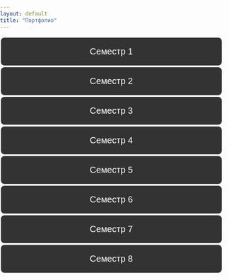 ```yaml
---
layout: default
title: "Портфолио"
---
```

<style>
/* Основные стили */
body {
  font-family: 'Roboto', sans-serif;
  margin: 0;
  padding: 0;
}

/* Шапка сайта */
header {
  padding: 20px 0;
  position: fixed;
  width: 100%;
  top: 0;
  left: 0;
  z-index: 1000;
}

header nav ul {
  list-style-type: none;
  margin: 0;
  padding: 0;
  display: flex;
  justify-content: flex-start;
  gap: 20px;
  padding-left: 20px;
}

header nav li {
  display: inline;
}

header nav a {
  text-decoration: none;
  font-weight: bold;
  font-size: 18px;
  padding: 12px 25px;
  border-radius: 5px;
  transition: background-color 0.3s ease, transform 0.2s ease;
}

header nav a:hover {
  transform: scale(1.05);
}

/* Изначально скрываем списки дисциплин */
.discipline-list {
  display: none;
  list-style-type: none;
  margin: 10px 0 0 20px;
  padding: 0;
}

/* Показываем список, если у него есть класс open */
.discipline-list.open {
  display: block;
}

/* Кнопки */
.semester-btn {
  background-color: #333; /* Тёмный фон */
  color: #fff; /* Белый текст */
  font-size: 20px; /* Увеличенный размер шрифта */
  padding: 20px 0; /* Убираем горизонтальные отступы, чтобы кнопка растягивалась */
  border: 2px solid #fff; /* Белая рамка */
  border-radius: 10px; /* Закруглённые углы */
  cursor: pointer; /* Курсор как рука */
  transition: all 0.3s ease; /* Плавный переход для эффектов */
  text-align: center; /* Выравнивание текста по центру */
  display: block; /* Сделать кнопку блочным элементом для растяжения */
  width: 100%; /* Растягиваем кнопку на всю ширину */
}

.semester-btn:hover {
  background-color: #444; /* Освежение фона при наведении */
  transform: scale(1.05); /* Увеличение кнопки при наведении */
}

.semester-btn:focus {
  outline: none; /* Убираем контур при фокусе */
  box-shadow: 0 0 10px rgba(255, 255, 255, 0.5); /* Лёгкая подсветка при фокусе */
}


</style>

<div class="semester">
  <button class="semester-btn">Семестр 1</button>
  <ul class="discipline-list">
    <li>Модуль "Дискретные структуры". Дискретная математика для программистов
    </li>
    <li>Модуль "Информатика и физика для инженеров". Информатика</li>
    <li>Модуль "Информатика и физика для инженеров". Физика</li>
    <li>Модуль "Информационные технологии в математике и физике". Информационные технологии в математике</li>
    <li>Модуль "Информационные технологии в математике и физике". Основы компьютерной алгебры</li>
    <li>Модуль "Математика для инженеров". Линейная алгебра и теория матриц</li>
    <li>Модуль "Общекультурный мировоззренческий экономический". Безопасность жизнедеятельности</li>
    <li>Модуль "Общекультурный мировоззренческий экономический". Физическая культура и спорт</li>
    <li>Модуль "Общекультурный мировоззренческий экономический". Философия</li>
    <li>Модуль "Общекультурный мировоззренческий экономический". Экономика</li>
    <li>Первая помощь при заболеваниях и травмах</li>
  </ul>
</div>

<div class="semester">
  <button class="semester-btn">Семестр 2</button>
  <ul class="discipline-list">
    <li>Модуль "Дискретные структуры"</li>
    <li>Модуль "Информатика и физика для инженеров". Физика</li>
    <li>Модуль "Информационные технологии в математике и физике". Информационные технологии</li>
    <li>Модуль "Математика для инженеров". Аналитическая геометрия</li>
    <li>Модуль "Математика для инженеров". Линейная алгебра и теория матриц</li>
    <li>Модуль "Математика для инженеров". Математический анализ</li>
    <li><a href="https://drive.google.com/drive/folders/1Ab85ZhB8yPWytwndIkNJoFg71iTb69wg?usp=sharing" target="_blank">Модуль "Общекультурный мировоззренческий экономический". Иностранный язык (английский)</a></li>
    <li>Модуль "Общекультурный мировоззренческий экономический". История</li>
    <li>Программирование</li>
    <li>Физическая культура и спорт (элективная дисциплина)</li>
  </ul>
</div>

<div class="semester">
  <button class="semester-btn">Семестр 3</button>
  <ul class="discipline-list">
    <li>Модуль "Информатика и физика для инженеров". Физика</li>
    <li>Модуль "Информационные технологии в математике и физике". Физика полупроводников</li>
    <li><a href="https://drive.google.com/drive/folders/1_XIg_-9ehoj7kbVlUtkgG_qZCruqn_VN?usp=sharing" target="_blank">Модуль "Технологии и методы вычислений". Анализ данных и основы Data science</a></li>
    <li><a href="https://drive.google.com/drive/folders/1w1VdbTrgnDUovlewEbVZEwzV2ySPeeXb?usp=sharing" target="_blank">Модуль "Технологии и методы вычислений". Вычислительная математика</a></li>
  </ul>
</div>

<div class="semester">
  <button class="semester-btn">Семестр 4</button>
  <ul class="discipline-list">
    <li><a href="https://drive.google.com/drive/folders/1KqYW0EuAi2n5zcdYxtmTzGzP2tnxplIZ?usp=sharing" target="_blank">Модуль "Компьютерная графика и управление информацией". Базы данных</a></li>
    <li>Модуль "Математика для инженеров". Интегралы и дифференциальные уравнения</li>
    <li><a href="https://drive.google.com/drive/folders/1Ab85ZhB8yPWytwndIkNJoFg71iTb69wg?usp=sharing" target="_blank">Модуль "Общекультурный мировоззренческий экономический". Иностранный язык (английский)</a></li>
    <li>Модуль "Организация и архитектура ЭВМ". Вычислительная техника</li>
    <li>Модуль "Организация и архитектура ЭВМ". Операционные системы</li>
    <li>Модуль "Проектирование и разработка веб-решений"</li>
    <li><a href="https://drive.google.com/drive/folders/1_XIg_-9ehoj7kbVlUtkgG_qZCruqn_VN?usp=sharing" target="_blank">Модуль "Технологии и методы вычислений". Анализ данных и основы Data science</a></li>
    <li>Модуль "Технологии и методы вычислений". Технологии компьютерного моделирования</li>
    <li>Программирование</li>
  </ul>
</div>

<div class="semester">
  <button class="semester-btn">Семестр 5</button>
  <ul class="discipline-list">
    <li>Модуль "Информационные ресурсы и средства профессиональной деятельности инженера". Пакеты прикладных программ для статистической обработки и анализа данных</li>
    <li>Модуль "Информационные технологии в управлении в IT-компании". IT-менеджмент</li>
    <li>Модуль "Информационные технологии в управлении в IT-компании". Основы бизнес-информатики</li>
    <li>Модуль "Информационные технологии". Информационные технологии в изучении иностранных языков</li>
    <li>Модуль "Компьютерная графика и управление информацией". Компьютерная графика</li>
    <li>Модуль "Компьютерная графика и управление информацией". Математические основы компьютерной графики</li>
    <li>Модуль "Организация и архитектура ЭВМ". Сети и телекоммуникации</li>
    <li>Программирование</li>
  </ul>
</div>

<div class="semester">
  <button class="semester-btn">Семестр 6</button>
  <ul class="discipline-list">
    <li>Модуль "Информационные ресурсы и средства профессиональной деятельности инженера". Математические основы глубокого обучения</li>
    <li>Модуль "Информационные технологии в управлении в IT-компании". Основы электронного управления</li>
    <li>Модуль "Информационные технологии". Основы корпоративного электронного обучения</li>
    <li>Модуль "Информационные технологии". Прикладные информационные технологии</li>
    <li>Модуль "Компьютерная графика и управление информацией". Инженерная графика</li>
    <li><a href="https://drive.google.com/drive/folders/1Ab85ZhB8yPWytwndIkNJoFg71iTb69wg?usp=sharing" target="_blank">Модуль "Общекультурный мировоззренческий экономический". Иностранный язык (английский)</a></li>
    <li>Модуль "Организация и архитектура ЭВМ". Защита информации</li>
    <li>Модуль "Организация и архитектура ЭВМ". Основы машинного обучения</li>
    <li>Модуль "Организация и архитектура ЭВМ". Техники и технологии визуализации данных</li>
    <li>Программирование</li>
    <li>Физическая культура и спорт (элективная дисциплина)</li>
  </ul>
</div>

<div class="semester">
  <button class="semester-btn">Семестр 7</button>
  <ul class="discipline-list">
    <li>Модуль "Информационные ресурсы и средства профессиональной деятельности инженера". Организация электронной образовательной среды</li>
    <li>Модуль "Информационные ресурсы и средства профессиональной деятельности инженера". Управление программными проектами</li>
    <li>Модуль "Общекультурный мировоззренческий экономический". Иностранный язык (английский)</li>
    <li>Модуль "Информационные технологии в управлении в IT-компании". Управление проектами разработки программного обеспечения</li>
    <li>Модуль "Математика для инженеров". Обработка данных и статистика</li>
    <li>Модуль "Математика для инженеров". Теория графов и её применение</li>
    <li>Программирование</li>
  </ul>
</div>

<div class="semester">
  <button class="semester-btn">Семестр 8</button>
  <ul class="discipline-list">
    <li>Модуль "Информационные ресурсы и средства профессиональной деятельности инженера". Мировые информационные ресурсы и цифровые библиотеки</li>
    <li>Модуль "Информационные ресурсы и средства профессиональной деятельности инженера". Социальные и профессиональные вопросы информатики и ИТ</li>
    <li>Модуль "Информационные технологии в управлении в IT-компании". IT-рекрутмент</li>
    <li>Модуль "Информационные технологии в управлении в IT-компании". Информационные технологии оценки персонала</li>
    <li>Модуль "Информационные технологии и системы"</li>
    <li>Модуль "Информационные технологии и системы". Математические методы для исследования сферы образования</li>
    <li>Модуль "Особенности профеcсиональной иноязычной коммуникации"</li>
    <li>Модуль "Учебно-исследовательский"</li>
    <li>Модуль "Учебно-исследовательский". Языки написания спецификаций</li>
  </ul>
</div>


<script>
  // Получаем все кнопки с классом .semester-btn
  const semesterButtons = document.querySelectorAll('.semester-btn');

  // Добавляем обработчик события на каждую кнопку
  semesterButtons.forEach(button => {
    button.addEventListener('click', function() {
      // Находим ближайший список дисциплин к кнопке
      const disciplineList = this.nextElementSibling;

      // Переключаем отображение списка дисциплин
      disciplineList.classList.toggle('open'); // Добавляем/удаляем класс open для анимации
    });
  });
</script>
